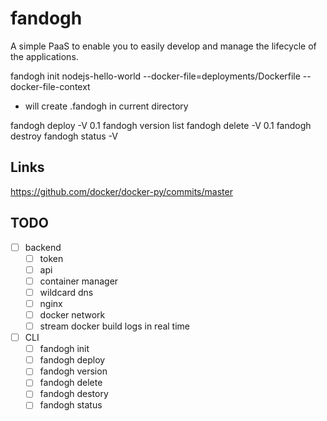 # fandogh

A simple PaaS to enable you to easily develop and manage the lifecycle of the applications.

fandogh init nodejs-hello-world --docker-file=deployments/Dockerfile  --docker-file-context
  - will create .fandogh in current directory
  
fandogh deploy -V 0.1
fandogh version list
fandogh delete -V 0.1
fandogh destroy
fandogh status -V 


## Links
https://github.com/docker/docker-py/commits/master



## TODO
- [ ] backend
  - [ ] token
  - [ ] api
  - [ ] container manager
  - [ ] wildcard dns
  - [ ] nginx 
  - [ ] docker network
  - [ ] stream docker build logs in real time
- [ ] CLI
  - [ ] fandogh init
  - [ ] fandogh deploy
  - [ ] fandogh version
  - [ ] fandogh delete
  - [ ] fandogh destory
  - [ ] fandogh status
